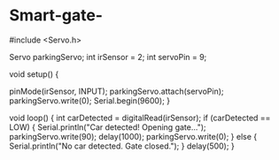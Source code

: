 # Smart-gate-

#include <Servo.h>

Servo parkingServo;
int irSensor = 2;
int servoPin = 9;

void setup() {
  
  pinMode(irSensor, INPUT);
  parkingServo.attach(servoPin);
  parkingServo.write(0);
  Serial.begin(9600);
}

void loop() {
  int carDetected = digitalRead(irSensor);
  if (carDetected == LOW) {
    Serial.println("Car detected! Opening gate...");
    parkingServo.write(90);
    delay(1000);
    parkingServo.write(0);
  } else {
    Serial.println("No car detected. Gate closed.");
  }
  delay(500);
}
